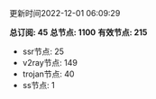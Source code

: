更新时间2022-12-01 06:09:29

**总订阅: 45**
**总节点: 1100**
**有效节点: 215**
- ssr节点: 25
- v2ray节点: 149
- trojan节点: 40
- ss节点: 1
